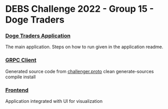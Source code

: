 # DEBS Challenge 2022 - Group 15 - Doge Traders


### [Doge Traders Application](/doge-traders)
The main application. Steps on how to run given in the application readme.

### [GRPC Client](/gRPC)
Generated source code from [challenger.proto]()
clean generate-sources compile install

### [Frontend](/frontend)
Application integrated with UI for visualization
